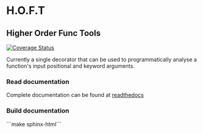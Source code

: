 <h1>H.O.F.T</h1>

<h2>Higher Order Func Tools</h2>

[![Coverage Status](https://coveralls.io/repos/github/sys-git/hoft/badge.svg)](https://coveralls.io/github/sys-git/hoft)

Currently a single decorator that can be used to programmatically analyse a function's input
positional and keyword arguments.


<h3>Read documentation</h3>
Complete documentation can be found at <a href="http://hoft.readthedocs.io/en/latest/">readthedocs</a>

<h3>Build documentation</h3>
```make sphinx-html```
